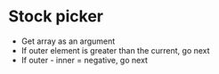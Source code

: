 # Stock picker

- Get array as an argument
- If outer element is greater than the current, go next
- If outer - inner = negative, go next

